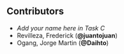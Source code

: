 ## Contributors

- _Add your name here in Task C_
- Revilleza, Frederick (**@juantojuan**)
- Ogang, Jorge Martin (**@Daihto**)